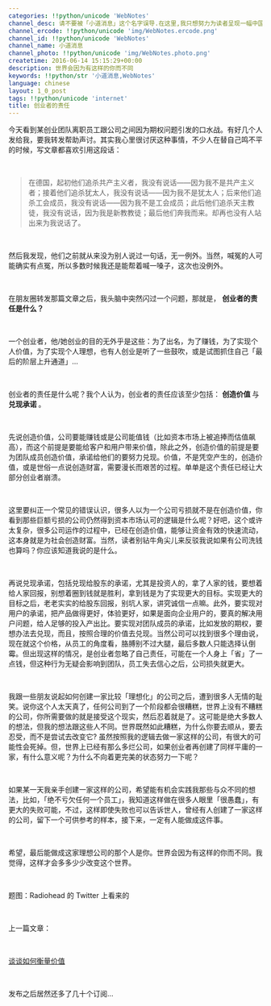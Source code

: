 ```yaml
---
categories: !!python/unicode 'WebNotes'
channel_desc: 请不要被「小道消息」这个名字误导.在这里,我只想努力为读者呈现一幅中国互联网的清明上河图.
channel_ercode: !!python/unicode 'img/WebNotes.ercode.png'
channel_id: !!python/unicode 'WebNotes'
channel_name: 小道消息
channel_photo: !!python/unicode 'img/WebNotes.photo.png'
createtime: 2016-06-14 15:15:29+00:00
description: 世界会因为有这样的你而不同
keywords: !!python/str '小道消息,WebNotes'
language: chinese
layout: 1_0_post
tags: !!python/unicode 'internet'
title: 创业者的责任
---
```

<div class="rich_media_content" id="js_content">
<p>
<span class="author-d-4z65zz66zl57z75zyiz66zfr2fz87zwz89znujenz75zfz86zz85zvsz89zz69zioz87zfz74zz72zz78zxz77zjz72zpz72zorz83zpz66z9">
          今天看到某创业团队离职员工跟公司之间因为期权问题引发的口水战。有好几个人发给我，要我转发帮助声讨。其实我心里很讨厌这种事情，不少人在替自己鸣不平的时候，写文章都喜欢引用这段话：
         </span>
</p>
<p>
<span class="author-d-4z65zz66zl57z75zyiz66zfr2fz87zwz89znujenz75zfz86zz85zvsz89zz69zioz87zfz74zz72zz78zxz77zjz72zpz72zorz83zpz66z9">
<br/>
</span>
</p>
<blockquote>
<p>
<span class="author-d-4z65zz66zl57z75zyiz66zfr2fz87zwz89znujenz75zfz86zz85zvsz89zz69zioz87zfz74zz72zz78zxz77zjz72zpz72zorz83zpz66z9">
           在德国，起初他们追杀共产主义者，我没有说话——因为我不是共产主义者；接着他们追杀犹太人，我没有说话——因为我不是犹太人；后来他们追杀工会成员，我没有说话——因为我不是工会成员；此后他们追杀天主教徒，我没有说话，因为我是新教教徒；最后他们奔我而来。却再也没有人站出来为我说话了。
          </span>
</p>
</blockquote>
<p>
<span class="author-d-4z65zz66zl57z75zyiz66zfr2fz87zwz89znujenz75zfz86zz85zvsz89zz69zioz87zfz74zz72zz78zxz77zjz72zpz72zorz83zpz66z9">
<br/>
</span>
</p>
<p>
<span class="author-d-4z65zz66zl57z75zyiz66zfr2fz87zwz89znujenz75zfz86zz85zvsz89zz69zioz87zfz74zz72zz78zxz77zjz72zpz72zorz83zpz66z9">
          然后我发现，他们之前就从来没为别人说过一句话，无一例外。当然，喊冤的人可能确实有点冤，所以多数时候我还是能帮着喊一嗓子，这次也没例外。
         </span>
</p>
<p>
<span class="author-d-4z65zz66zl57z75zyiz66zfr2fz87zwz89znujenz75zfz86zz85zvsz89zz69zioz87zfz74zz72zz78zxz77zjz72zpz72zorz83zpz66z9">
<br/>
</span>
</p>
<p>
<span class="author-d-4z65zz66zl57z75zyiz66zfr2fz87zwz89znujenz75zfz86zz85zvsz89zz69zioz87zfz74zz72zz78zxz77zjz72zpz72zorz83zpz66z9">
          在朋友圈转发那篇文章之后，我头脑中突然闪过一个问题，那就是，
          <strong>
           创业者的责任是什么？
          </strong>
</span>
</p>
<p>
<span class="author-d-4z65zz66zl57z75zyiz66zfr2fz87zwz89znujenz75zfz86zz85zvsz89zz69zioz87zfz74zz72zz78zxz77zjz72zpz72zorz83zpz66z9">
<br/>
</span>
</p>
<p>
<span class="author-d-4z65zz66zl57z75zyiz66zfr2fz87zwz89znujenz75zfz86zz85zvsz89zz69zioz87zfz74zz72zz78zxz77zjz72zpz72zorz83zpz66z9">
          一个创业者，他/她创业的目的无外乎是这些：为了出名，为了赚钱，为了实现个人价值，为了实现个人理想，也有人创业是听了一些鼓吹，或是试图抓住自己「最后的阶层上升通道」…
         </span>
</p>
<p>
<span class="author-d-4z65zz66zl57z75zyiz66zfr2fz87zwz89znujenz75zfz86zz85zvsz89zz69zioz87zfz74zz72zz78zxz77zjz72zpz72zorz83zpz66z9">
<br/>
</span>
</p>
<p>
<span class="author-d-4z65zz66zl57z75zyiz66zfr2fz87zwz89znujenz75zfz86zz85zvsz89zz69zioz87zfz74zz72zz78zxz77zjz72zpz72zorz83zpz66z9">
          创业者的责任是什么呢？我个人认为，创业者的责任应该至少包括：
         </span>
<strong>
          创造价值
         </strong>
         与
         <strong>
          兑现承诺
         </strong>
         。
        </p>
<p>
<span class="author-d-4z65zz66zl57z75zyiz66zfr2fz87zwz89znujenz75zfz86zz85zvsz89zz69zioz87zfz74zz72zz78zxz77zjz72zpz72zorz83zpz66z9">
<br/>
</span>
</p>
<p>
<span class="author-d-4z65zz66zl57z75zyiz66zfr2fz87zwz89znujenz75zfz86zz85zvsz89zz69zioz87zfz74zz72zz78zxz77zjz72zpz72zorz83zpz66z9">
          先说创造价值，公司要能赚钱或是公司能值钱（比如资本市场上被追捧而估值飙高），而这个前提是要能给客户和用户带来价值，除此之外，创造价值的前提是要为团队成员创造价值，承诺给他们的要努力兑现。价值，不是凭空产生的，创造价值，或是世俗一点说创造财富，需要漫长而艰苦的过程。单单是这个责任已经让大部分创业者崩溃。
         </span>
</p>
<p>
<span class="author-d-4z65zz66zl57z75zyiz66zfr2fz87zwz89znujenz75zfz86zz85zvsz89zz69zioz87zfz74zz72zz78zxz77zjz72zpz72zorz83zpz66z9">
<br/>
</span>
</p>
<p>
<span class="author-d-4z65zz66zl57z75zyiz66zfr2fz87zwz89znujenz75zfz86zz85zvsz89zz69zioz87zfz74zz72zz78zxz77zjz72zpz72zorz83zpz66z9">
          这里要纠正一个常见的错误认识，很多人以为一个公司亏损就不是在创造价值，你看到那些巨额亏损的公司仍然得到资本市场认可的逻辑是什么呢？好吧，这个或许太复杂，很多公司运作的过程中，已经在创造价值，能够让资金有效的快速流动，这本身就是为社会创造财富。当然，读者别钻牛角尖儿来反驳我说如果有公司洗钱也算吗？你应该知道我说的是什么。
         </span>
</p>
<p>
<span class="author-d-4z65zz66zl57z75zyiz66zfr2fz87zwz89znujenz75zfz86zz85zvsz89zz69zioz87zfz74zz72zz78zxz77zjz72zpz72zorz83zpz66z9">
<br/>
</span>
</p>
<p>
<span class="author-d-4z65zz66zl57z75zyiz66zfr2fz87zwz89znujenz75zfz86zz85zvsz89zz69zioz87zfz74zz72zz78zxz77zjz72zpz72zorz83zpz66z9">
          再说兑现承诺，包括兑现给股东的承诺，尤其是投资人的，拿了人家的钱，要想着给人家回报，别想着圈到钱就是胜利，拿到钱是为了实现更大的目标。实现更大的目标之后，老老实实的给股东回报，别坑人家，讲究诚信一点嘛。此外，要实现对用户的承诺，把产品做得更好，体验更好，如果是面向企业用户的，要真的解决用户问题，给人足够的投入产出比。要实现对团队成员的承诺，比如发放的期权，要想办法去兑现，而且，按照合理的价值去兑现。当然公司可以找到很多个理由说，现在就这个价格，从员工的角度看，胳膊别不过大腿，最后多数人只能选择认倒霉。但出现这样的情况，是创业者忽略了自己责任，可能在一个人身上「省」了一点钱，但这种行为无疑会影响到团队，员工失去信心之后，公司损失就更大。
         </span>
</p>
<p>
<span class="author-d-4z65zz66zl57z75zyiz66zfr2fz87zwz89znujenz75zfz86zz85zvsz89zz69zioz87zfz74zz72zz78zxz77zjz72zpz72zorz83zpz66z9">
<br/>
</span>
</p>
<p>
<span class="author-d-4z65zz66zl57z75zyiz66zfr2fz87zwz89znujenz75zfz86zz85zvsz89zz69zioz87zfz74zz72zz78zxz77zjz72zpz72zorz83zpz66z9">
          我跟一些朋友说起如何创建一家比较「理想化」的公司之后，遭到很多人无情的耻笑。说你这个人太天真了，任何公司到了一个阶段都会很糟糕，世界上没有不糟糕的公司，你所需要做的就是接受这个现实，然后忍着就是了。这可能是绝大多数人的想法，但我的想法跟这些人不同。世界既然如此糟糕，为什么你要去顺从，要去忍受，而不是尝试去改变它? 虽然按照我的逻辑去做一家这样的公司，有很大的可能性会死掉。但，世界上已经有那么多烂公司，如果创业者再创建了同样平庸的一家，有什么意义呢？为什么不向着更完美的状态努力一下呢？
         </span>
</p>
<p>
<span class="author-d-4z65zz66zl57z75zyiz66zfr2fz87zwz89znujenz75zfz86zz85zvsz89zz69zioz87zfz74zz72zz78zxz77zjz72zpz72zorz83zpz66z9">
<br/>
</span>
</p>
<p>
<span class="author-d-4z65zz66zl57z75zyiz66zfr2fz87zwz89znujenz75zfz86zz85zvsz89zz69zioz87zfz74zz72zz78zxz77zjz72zpz72zorz83zpz66z9">
          如果某一天我亲手创建一家这样的公司，希望能有机会实践我那些与众不同的想法，比如，「绝不亏欠任何一个员工」，我知道这样做在很多人眼里「很愚蠢」，有更大的失败可能，不过，这样即使失败也可以告诉世人，曾经有人创建了一家这样的公司，留下一个可供参考的样本，接下来，一定有人能做成这件事。
         </span>
</p>
<p>
<span class="author-d-4z65zz66zl57z75zyiz66zfr2fz87zwz89znujenz75zfz86zz85zvsz89zz69zioz87zfz74zz72zz78zxz77zjz72zpz72zorz83zpz66z9">
<br/>
</span>
</p>
<p>
<span class="author-d-4z65zz66zl57z75zyiz66zfr2fz87zwz89znujenz75zfz86zz85zvsz89zz69zioz87zfz74zz72zz78zxz77zjz72zpz72zorz83zpz66z9">
          希望，最后能做成这家理想公司的那个人是你。世界会因为有这样的你而不同。我觉得，这样才会多多少少改变这个世界。
         </span>
</p>
<p>
<br/>
</p>
<p>
         题图：Radiohead 的 Twitter 上看来的
        </p>
<p>
<br/>
</p>
<p>
         上一篇文章：
        </p>
<p>
<br/>
</p>
<p>
<a data_ue_src="http://mp.weixin.qq.com/s?__biz=MjM5ODIyMTE0MA==&amp;mid=2650968336&amp;idx=1&amp;sn=058c47a88b4d06d6f81ea312d011b9c0&amp;scene=21#wechat_redirect" href="http://mp.weixin.qq.com/s?__biz=MjM5ODIyMTE0MA==&amp;mid=2650968336&amp;idx=1&amp;sn=058c47a88b4d06d6f81ea312d011b9c0&amp;scene=21#wechat_redirect" target="_blank">
          谈谈如何衡量价值
         </a>
<br/>
</p>
<p>
<br/>
</p>
<p>
         发布之后居然还多了几十个订阅…
        </p>
</div>